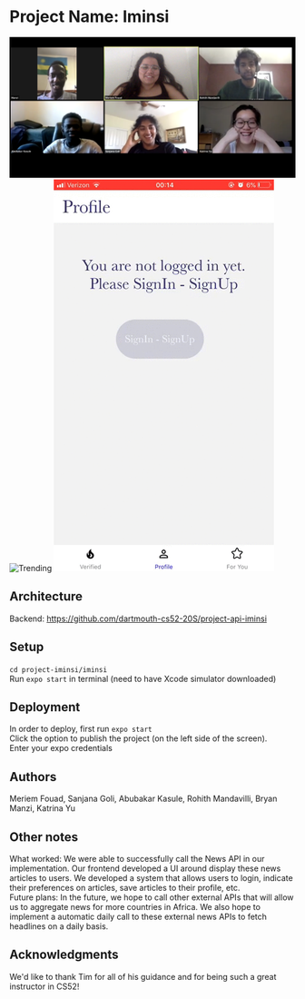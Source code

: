 # Project Name: Iminsi

![Team Photo](./pic.png)
![Trending](./trending-iminsi.gif)
![User](./user-flow%20(1).gif)

## Architecture

Backend: https://github.com/dartmouth-cs52-20S/project-api-iminsi

## Setup

`cd project-iminsi/iminsi` <br />
Run `expo start` in terminal (need to have Xcode simulator downloaded) <br />

## Deployment

In order to deploy, first run `expo start` <br />
Click the option to publish the project (on the left side of the screen). <br />
Enter your expo credentials <br />

## Authors

Meriem Fouad, Sanjana Goli, Abubakar Kasule, Rohith Mandavilli, Bryan Manzi, Katrina Yu <br />

## Other notes
What worked: We were able to successfully call the News API in our implementation. Our frontend developed a UI around display these news articles to users. We developed a system that allows users to login, indicate their preferences on articles, save articles to their profile, etc.
<br />
Future plans: In the future, we hope to call other external APIs that will allow us to aggregate news for more countries in Africa. We also hope to implement a automatic daily call to these external news APIs to fetch headlines on a daily basis. 

## Acknowledgments
We'd like to thank Tim for all of his guidance and for being such a great instructor in CS52!
